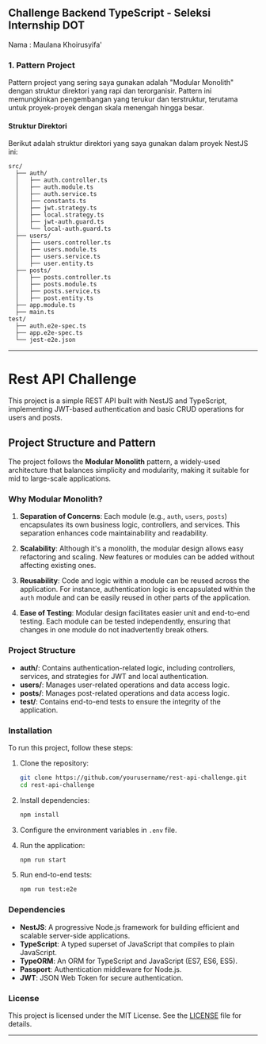 ## Challenge Backend TypeScript - Seleksi Internship DOT

Nama : Maulana Khoirusyifa'

### 1. Pattern Project

Pattern project yang sering saya gunakan adalah "Modular Monolith" dengan struktur direktori yang rapi dan terorganisir. Pattern ini memungkinkan pengembangan yang terukur dan terstruktur, terutama untuk proyek-proyek dengan skala menengah hingga besar.

#### Struktur Direktori

Berikut adalah struktur direktori yang saya gunakan dalam proyek NestJS ini:

```
src/
  ├── auth/
  │   ├── auth.controller.ts
  │   ├── auth.module.ts
  │   ├── auth.service.ts
  │   ├── constants.ts
  │   ├── jwt.strategy.ts
  │   ├── local.strategy.ts
  │   ├── jwt-auth.guard.ts
  │   └── local-auth.guard.ts
  ├── users/
  │   ├── users.controller.ts
  │   ├── users.module.ts
  │   ├── users.service.ts
  │   ├── user.entity.ts
  ├── posts/
  │   ├── posts.controller.ts
  │   ├── posts.module.ts
  │   ├── posts.service.ts
  │   ├── post.entity.ts
  ├── app.module.ts
  ├── main.ts
test/
  ├── auth.e2e-spec.ts
  ├── app.e2e-spec.ts
  └── jest-e2e.json
```

---

# Rest API Challenge

This project is a simple REST API built with NestJS and TypeScript, implementing JWT-based authentication and basic CRUD operations for users and posts.

## Project Structure and Pattern

The project follows the **Modular Monolith** pattern, a widely-used architecture that balances simplicity and modularity, making it suitable for mid to large-scale applications.

### Why Modular Monolith?

1. **Separation of Concerns**: Each module (e.g., `auth`, `users`, `posts`) encapsulates its own business logic, controllers, and services. This separation enhances code maintainability and readability.

2. **Scalability**: Although it's a monolith, the modular design allows easy refactoring and scaling. New features or modules can be added without affecting existing ones.

3. **Reusability**: Code and logic within a module can be reused across the application. For instance, authentication logic is encapsulated within the `auth` module and can be easily reused in other parts of the application.

4. **Ease of Testing**: Modular design facilitates easier unit and end-to-end testing. Each module can be tested independently, ensuring that changes in one module do not inadvertently break others.

### Project Structure

- **auth/**: Contains authentication-related logic, including controllers, services, and strategies for JWT and local authentication.
- **users/**: Manages user-related operations and data access logic.
- **posts/**: Manages post-related operations and data access logic.
- **test/**: Contains end-to-end tests to ensure the integrity of the application.

### Installation

To run this project, follow these steps:

1. Clone the repository:

   ```bash
   git clone https://github.com/yourusername/rest-api-challenge.git
   cd rest-api-challenge
   ```

2. Install dependencies:

   ```bash
   npm install
   ```

3. Configure the environment variables in `.env` file.

4. Run the application:

   ```bash
   npm run start
   ```

5. Run end-to-end tests:

   ```bash
   npm run test:e2e
   ```

### Dependencies

- **NestJS**: A progressive Node.js framework for building efficient and scalable server-side applications.
- **TypeScript**: A typed superset of JavaScript that compiles to plain JavaScript.
- **TypeORM**: An ORM for TypeScript and JavaScript (ES7, ES6, ES5).
- **Passport**: Authentication middleware for Node.js.
- **JWT**: JSON Web Token for secure authentication.

### License

This project is licensed under the MIT License. See the [LICENSE](LICENSE) file for details.

---
